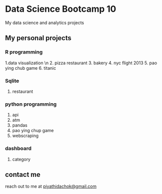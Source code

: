 # Data Science Bootcamp 10
My data science and analytics projects

## My personal projects

### R programming
  1.data visualization \n
  2. pizza restaurant
  3. bakery
  4. nyc flight 2013
  5. pao ying chub game
  6. titanic

### Sqlite
1. restaurant

### python programming
1. api
2. atm
3. pandas
4.  pao ying chup game
5. webscraping

### dashboard 
1. category

## contact me
reach out to me at piyathidachok@gmail.com
